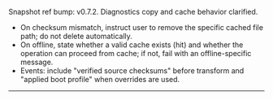 Snapshot ref bump: v0.7.2. Diagnostics copy and cache behavior clarified.

- On checksum mismatch, instruct user to remove the specific cached file path; do not delete automatically.
- On offline, state whether a valid cache exists (hit) and whether the operation can proceed from cache; if not, fail with an offline-specific message.
- Events: include "verified source checksums" before transform and "applied boot profile" when overrides are used.


---

